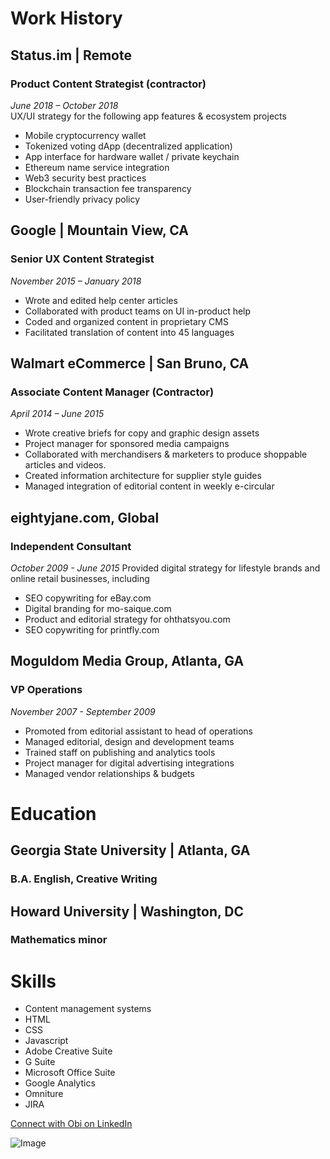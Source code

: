 # Work History


## Status.im | Remote
### Product Content Strategist (contractor)
_June 2018 – October 2018_ 
</br>
UX/UI strategy for the following app features & ecosystem projects
- Mobile cryptocurrency wallet
- Tokenized voting dApp (decentralized application)
- App interface for hardware wallet / private keychain
- Ethereum name service integration
- Web3 security best practices
- Blockchain transaction fee transparency
- User-friendly privacy policy

## Google | Mountain View, CA
### Senior UX Content Strategist 
_November 2015 – January 2018_
 
- Wrote and edited help center articles
- Collaborated with product teams on UI in-product help
- Coded and organized content in proprietary CMS
- Facilitated translation of content into 45 languages


## Walmart eCommerce | San Bruno, CA
### Associate Content Manager (Contractor)
_April 2014 – June 2015_
 
- Wrote creative briefs for copy and graphic design assets
- Project manager for sponsored media campaigns
- Collaborated with merchandisers & marketers to produce shoppable articles and videos.
- Created  information architecture for supplier style guides 
- Managed integration of editorial content in weekly e-circular


## eightyjane.com, Global 
### Independent Consultant
_October 2009 - June 2015_
Provided digital strategy for lifestyle brands and online retail businesses, including
- SEO copywriting for eBay.com
- Digital branding for mo-saique.com
- Product and editorial strategy for ohthatsyou.com
- SEO copywriting for printfly.com


## Moguldom Media Group, Atlanta, GA 
### VP Operations
_November 2007 - September 2009_
- Promoted from editorial assistant to head of operations
- Managed editorial, design and development teams
- Trained staff on publishing and analytics tools
- Project manager for digital advertising integrations
- Managed vendor relationships & budgets


# Education


## Georgia State University | Atlanta, GA
### B.A. English, Creative Writing


## Howard University | Washington, DC
### Mathematics minor


# Skills
- Content management systems
- HTML
- CSS
- Javascript
- Adobe Creative Suite
- G Suite
- Microsoft Office Suite
- Google Analytics
- Omniture
- JIRA



[Connect with Obi on LinkedIn](https://www.linkedin.com/in/obi2020) 

![Image](https://media.giphy.com/media/XIqCQx02E1U9W/giphy.gif)



